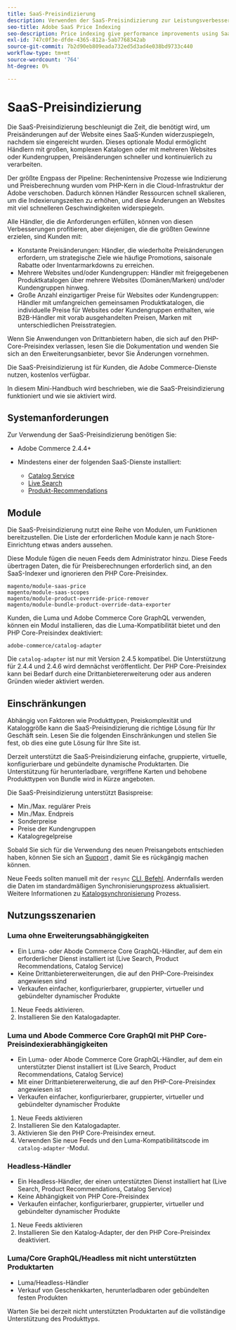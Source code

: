 ```yaml
---
title: SaaS-Preisindizierung
description: Verwenden der SaaS-Preisindizierung zur Leistungsverbesserung
seo-title: Adobe SaaS Price Indexing
seo-description: Price indexing give performance improvements using SaaS infrastructure
exl-id: 747c0f3e-dfde-4365-812a-5ab7768342ab
source-git-commit: 7b2d90eb809eada732ed5d3ad4e038bd9733c440
workflow-type: tm+mt
source-wordcount: '764'
ht-degree: 0%

---
```


# SaaS-Preisindizierung

Die SaaS-Preisindizierung beschleunigt die Zeit, die benötigt wird, um Preisänderungen auf der Website eines SaaS-Kunden widerzuspiegeln, nachdem sie eingereicht wurden. Dieses optionale Modul ermöglicht Händlern mit großen, komplexen Katalogen oder mit mehreren Websites oder Kundengruppen, Preisänderungen schneller und kontinuierlich zu verarbeiten.

Der größte Engpass der Pipeline: Rechenintensive Prozesse wie Indizierung und Preisberechnung wurden vom PHP-Kern in die Cloud-Infrastruktur der Adobe verschoben. Dadurch können Händler Ressourcen schnell skalieren, um die Indexierungszeiten zu erhöhen, und diese Änderungen an Websites mit viel schnelleren Geschwindigkeiten widerspiegeln.

Alle Händler, die die Anforderungen erfüllen, können von diesen Verbesserungen profitieren, aber diejenigen, die die größten Gewinne erzielen, sind Kunden mit:

* Konstante Preisänderungen: Händler, die wiederholte Preisänderungen erfordern, um strategische Ziele wie häufige Promotions, saisonale Rabatte oder Inventarmarkdowns zu erreichen.
* Mehrere Websites und/oder Kundengruppen: Händler mit freigegebenen Produktkatalogen über mehrere Websites (Domänen/Marken) und/oder Kundengruppen hinweg.
* Große Anzahl einzigartiger Preise für Websites oder Kundengruppen: Händler mit umfangreichen gemeinsamen Produktkatalogen, die individuelle Preise für Websites oder Kundengruppen enthalten, wie B2B-Händler mit vorab ausgehandelten Preisen, Marken mit unterschiedlichen Preisstrategien.

Wenn Sie Anwendungen von Drittanbietern haben, die sich auf den PHP-Core-Preisindex verlassen, lesen Sie die Dokumentation und wenden Sie sich an den Erweiterungsanbieter, bevor Sie Änderungen vornehmen.

Die SaaS-Preisindizierung ist für Kunden, die Adobe Commerce-Dienste nutzen, kostenlos verfügbar.

In diesem Mini-Handbuch wird beschrieben, wie die SaaS-Preisindizierung funktioniert und wie sie aktiviert wird.

## Systemanforderungen

Zur Verwendung der SaaS-Preisindizierung benötigen Sie:

* Adobe Commerce 2.4.4+
* Mindestens einer der folgenden SaaS-Dienste installiert:

   * [Catalog Service](../catalog-service/overview.md)
   * [Live Search](../live-search/guide-overview.md)
   * [Produkt-Recommendations](../product-recommendations/guide-overview.md)

## Module

Die SaaS-Preisindizierung nutzt eine Reihe von Modulen, um Funktionen bereitzustellen. Die Liste der erforderlichen Module kann je nach Store-Einrichtung etwas anders aussehen.

Diese Module fügen die neuen Feeds dem Administrator hinzu. Diese Feeds übertragen Daten, die für Preisberechnungen erforderlich sind, an den SaaS-Indexer und ignorieren den PHP Core-Preisindex.

```
magento/module-saas-price
magento/module-saas-scopes
magento/module-product-override-price-remover
magento/module-bundle-product-override-data-exporter
```

Kunden, die Luma und Adobe Commerce Core GraphQL verwenden, können ein Modul installieren, das die Luma-Kompatibilität bietet und den PHP Core-Preisindex deaktiviert:

```
adobe-commerce/catalog-adapter
```

Die `catalog-adapter` ist nur mit Version 2.4.5 kompatibel. Die Unterstützung für 2.4.4 und 2.4.6 wird demnächst veröffentlicht.
Der PHP Core-Preisindex kann bei Bedarf durch eine Drittanbietererweiterung oder aus anderen Gründen wieder aktiviert werden.

## Einschränkungen

Abhängig von Faktoren wie Produkttypen, Preiskomplexität und Kataloggröße kann die SaaS-Preisindizierung die richtige Lösung für Ihr Geschäft sein. Lesen Sie die folgenden Einschränkungen und stellen Sie fest, ob dies eine gute Lösung für Ihre Site ist.

Derzeit unterstützt die SaaS-Preisindizierung einfache, gruppierte, virtuelle, konfigurierbare und gebündelte dynamische Produktarten.
Die Unterstützung für herunterladbare, vergriffene Karten und behobene Produkttypen von Bundle wird in Kürze angeboten.

Die SaaS-Preisindizierung unterstützt Basispreise:

* Min./Max. regulärer Preis
* Min./Max. Endpreis
* Sonderpreise
* Preise der Kundengruppen
* Katalogregelpreise

Sobald Sie sich für die Verwendung des neuen Preisangebots entschieden haben, können Sie sich an [Support](https://experienceleague.adobe.com/docs/commerce-knowledge-base/kb/help-center-guide/magento-help-center-user-guide.html) , damit Sie es rückgängig machen können.

Neue Feeds sollten manuell mit der `resync` [CLI, Befehl](https://experienceleague.adobe.com/docs/commerce-merchant-services/user-guides/data-services/catalog-sync.html#resynccmdline). Andernfalls werden die Daten im standardmäßigen Synchronisierungsprozess aktualisiert. Weitere Informationen zu [Katalogsynchronisierung](../landing/catalog-sync.md) Prozess.

## Nutzungsszenarien

### Luma ohne Erweiterungsabhängigkeiten

* Ein Luma- oder Abode Commerce Core GraphQL-Händler, auf dem ein erforderlicher Dienst installiert ist (Live Search, Product Recommendations, Catalog Service)
* Keine Drittanbietererweiterungen, die auf den PHP-Core-Preisindex angewiesen sind
* Verkaufen einfacher, konfigurierbarer, gruppierter, virtueller und gebündelter dynamischer Produkte

1. Neue Feeds aktivieren.
1. Installieren Sie den Katalogadapter.

### Luma und Abode Commerce Core GraphQl mit PHP Core-Preisindexierabhängigkeiten

* Ein Luma- oder Abode Commerce Core GraphQL-Händler, auf dem ein unterstützter Dienst installiert ist (Live Search, Product Recommendations, Catalog Service)
* Mit einer Drittanbietererweiterung, die auf den PHP-Core-Preisindex angewiesen ist
* Verkaufen einfacher, konfigurierbarer, gruppierter, virtueller und gebündelter dynamischer Produkte

1. Neue Feeds aktivieren
1. Installieren Sie den Katalogadapter.
1. Aktivieren Sie den PHP Core-Preisindex erneut.
1. Verwenden Sie neue Feeds und den Luma-Kompatibilitätscode im `catalog-adapter` -Modul.

### Headless-Händler

* Ein Headless-Händler, der einen unterstützten Dienst installiert hat (Live Search, Product Recommendations, Catalog Service)
* Keine Abhängigkeit von PHP Core-Preisindex
* Verkaufen einfacher, konfigurierbarer, gruppierter, virtueller und gebündelter dynamischer Produkte

1. Neue Feeds aktivieren
1. Installieren Sie den Katalog-Adapter, der den PHP Core-Preisindex deaktiviert.

### Luma/Core GraphQL/Headless mit nicht unterstützten Produktarten

* Luma/Headless-Händler
* Verkauf von Geschenkkarten, herunterladbaren oder gebündelten festen Produkten

Warten Sie bei derzeit nicht unterstützten Produktarten auf die vollständige Unterstützung des Produkttyps.
